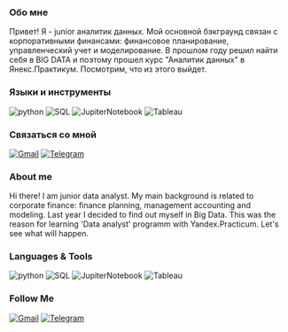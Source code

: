 

### Обо мне
Привет!
Я  - junior аналитик данных. 
Мой основной бэкграунд связан с корпоративными финансами: финансовое планирование, управленческий учет и моделирование.
В прошлом году решил найти себя в BIG DATA и поэтому прошел курс "Аналитик данных" в Янекс.Практикум. Посмотрим, что из этого выйдет.   

### Языки и инструменты
![python](https://img.shields.io/badge/-Python-69b5cc?style=for-the-badge&logo=Python)
![SQL](https://img.shields.io/badge/-SQL-69b5cc?style=for-the-badge&logo=PostgreSQL)
![JupiterNotebook](https://img.shields.io/badge/-JupyterHub-69b5cc?style=for-the-badge&logo=Jupyter)
![Tableau](https://img.shields.io/badge/-Tableau-69b5cc?style=for-the-badge&logo=Tableau)

### Связаться со мной
[![Gmail](https://img.shields.io/badge/-mail-69b5cc?style=for-the-badge&logo=Gmail)](mailto:faridgab@gmail.com)
[![Telegram](https://img.shields.io/badge/-Telegram-69b5cc?style=for-the-badge&logo=Telegram)](https://t.me/faridgab)



### About me
Hi there!
I am junior data analyst.
My main background is related to corporate finance: finance planning, management accounting and modeling.
Last year I decided to find out myself in Big Data. This was the reason for learning 'Data analyst' programm with Yandex.Practicum. Let's see what will happen.
  

### Languages & Tools 
![python](https://img.shields.io/badge/-Python-69b5cc?style=for-the-badge&logo=Python)
![SQL](https://img.shields.io/badge/-SQL-69b5cc?style=for-the-badge&logo=PostgreSQL)
![JupiterNotebook](https://img.shields.io/badge/-JupyterHub-69b5cc?style=for-the-badge&logo=Jupyter)
![Tableau](https://img.shields.io/badge/-Tableau-69b5cc?style=for-the-badge&logo=Tableau)

### Follow Me 
[![Gmail](https://img.shields.io/badge/-mail-69b5cc?style=for-the-badge&logo=Gmail)](mailto:faridgab@gmail.com)
[![Telegram](https://img.shields.io/badge/-Telegram-69b5cc?style=for-the-badge&logo=Telegram)](https://t.me/faridgab)

